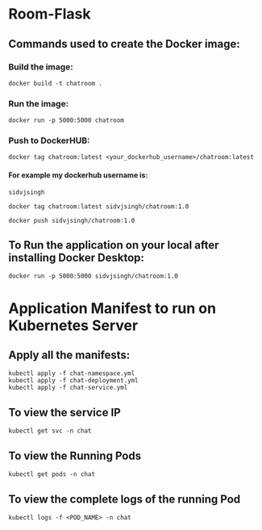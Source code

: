 # Room-Flask

## Commands used to create the Docker image:

### Build the image:

```
docker build -t chatroom .
```

### Run the image:

```
docker run -p 5000:5000 chatroom
```

### Push to DockerHUB:

```
docker tag chatroom:latest <your_dockerhub_username>/chatroom:latest
```

#### For example my dockerhub username is:

```
sidvjsingh
```

```
docker tag chatroom:latest sidvjsingh/chatroom:1.0
```

```
docker push sidvjsingh/chatroom:1.0
```

## To Run the application on your local after installing Docker Desktop:

```
docker run -p 5000:5000 sidvjsingh/chatroom:1.0
```

##

# Application Manifest to run on Kubernetes Server

## Apply all the manifests:

```
kubectl apply -f chat-namespace.yml
kubectl apply -f chat-deployment.yml
kubectl apply -f chat-service.yml
```

## To view the service IP

```
kubectl get svc -n chat
```

## To view the Running Pods

```
kubectl get pods -n chat
```

## To view the complete logs of the running Pod

```
kubectl logs -f <POD_NAME> -n chat
```
